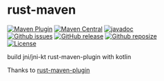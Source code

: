 # rust-maven
[![Maven Plugin](https://img.shields.io/maven-central/v/io.github.workoss/rust-maven-plugin?color=blue&label=maven%20plugin)](https://central.sonatype.com/search?q=io.github.workoss/rust-maven-plugin)
[![Maven Central](https://img.shields.io/maven-central/v/io.github.workoss/jni.svg?label=Maven%20Central)](https://search.maven.org/search?q=g:io.github.workoss)
[![javadoc](https://javadoc.io/badge2/io.github.workoss/jni/javadoc.svg)](https://javadoc.io/doc/io.github.workoss/jni)  
[![Github issues](https://img.shields.io/github/issues-raw/workoss/rust-maven.svg)](https://github.com/workoss/rust-maven/issues)
[![GitHub release](https://img.shields.io/github/release/workoss/rust-maven.svg)](https://github.com/workoss/rust-maven/releases)
[![Github reposize](https://img.shields.io/github/repo-size/workoss/rust-maven)](https://github.com/workoss/rust-maven)  
[![License](https://img.shields.io/badge/license-Apache%202-4EB1BA.svg)](https://www.apache.org/licenses/LICENSE-2.0.html)

build jni/jni-kt rust-maven-plugin with kotlin

Thanks to [rust-maven-plugin](https://github.com/questdb/rust-maven-plugin)
